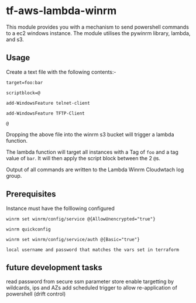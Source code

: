 tf-aws-lambda-winrm
============

This module provides you with a mechanism to send powershell commands to a ec2 windows instance. The module utilises the pywinrm library, lambda, and s3. 

Usage
-----

Create a text file with the following contents:-

  `target=foo:bar`

  `scriptblock=@`

  `add-WindowsFeature telnet-client`

  `add-WindowsFeature TFTP-Client`

  `@`

Dropping the above file into the winrm s3 bucket will trigger a lambda function.

The lambda function will target all instances with a Tag of `foo` and a tag value of `bar`. It will then apply the script block between the 2 `@`s.

Output of all commands are written to the Lambda Winrm Cloudwtach log group.

Prerequisites
-------------

Instance must have the folllowing configured

`winrm set winrm/config/service @{AllowUnencrypted="true"}`

`winrm quickconfig`

`winrm set winrm/config/service/auth @{Basic="true"}`

`local username and password that matches the vars set in terraform`

future development tasks
------------------------
read password from secure ssm parameter store
enable targetting by wildcards, ips and AZs
add scheduled trigger to allow re-application of powershell (drift control)
